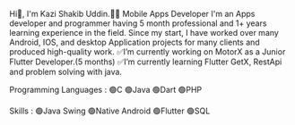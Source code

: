 Hi👋, I'm Kazi Shakib Uddin.👨‍💻
Mobile Apps Developer
I'm an Apps developer and programmer having 5 month professional and 1+ years learning experience in the field. 
Since my start, I have worked over many Android, IOS, and desktop Application projects for many clients and produced high-quality work.
✅I’m currently working on MotorX as a Junior Flutter Developer.(5 months)
✅I’m currently learning Flutter GetX, RestApi and problem solving with java.

Programming Languages :
🟢C
🟢Java
🟢Dart
🟢PHP

Skills :
🟢Java Swing
🟢Native Android
🟢Flutter
🟢SQL

